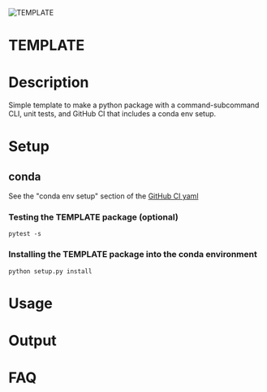 ![TEMPLATE](https://github.com/nick-youngblut/py_pkg_template/workflows/TEMPLATE/badge.svg)

TEMPLATE
========

# Description

Simple template to make a python package with a command-subcommand CLI,
unit tests, and GitHub CI that includes a conda env setup.

# Setup

## conda 

See the "conda env setup" section of the [GitHub CI yaml](.github/workflows/pythonpackage.yml)

### Testing the TEMPLATE package (optional)

`pytest -s`

### Installing the TEMPLATE package into the conda environment

`python setup.py install`


# Usage

# Output

# FAQ

